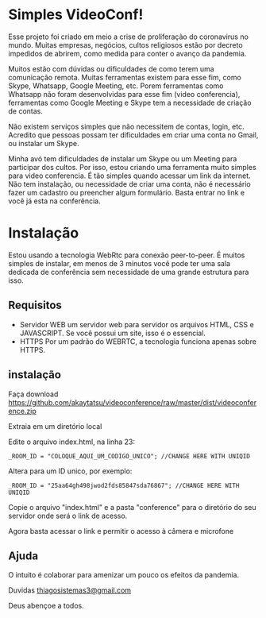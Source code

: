 # Simples VideoConf!

Esse projeto foi criado em meio a crise de proliferação do coronavirus no mundo. Muitas empresas, negócios, cultos religiosos estão por decreto impedidos de abrirem, como medida para conter o avanço da pandemia. 

Muitos estão com dúvidas ou dificuldades de como terem uma comunicação remota. Muitas ferramentas existem para esse fim, como Skype, Whatsapp, Google Meeting, etc. Porem ferramentas como Whatsapp não foram desenvolvidas para esse fim (video conferencia), ferramentas como Google Meeting e Skype tem a necessidade de criação de contas.

Não existem serviços simples que não necessitem de contas, login, etc. Acredito que pessoas possam ter dificuldades em criar uma conta no Gmail, ou instalar um Skype.

Minha avó tem dificuldades de instalar um Skype ou um Meeting para participar dos cultos. Por isso, estou criando uma ferramenta muito simples para video conferencia. É tão simples quando acessar um link da internet. Não tem instalação, ou necessidade de criar uma conta, não é necessário fazer um cadastro ou preencher algum formulário. Basta entrar no link e você já esta na conferência.


# Instalação

Estou usando a tecnologia WebRtc para conexão peer-to-peer. É muitos simples de instalar, em menos de 3 minutos você pode ter uma sala dedicada de conferência sem necessidade de uma grande estrutura para isso.

## Requisitos

 - Servidor WEB
 um servidor web para servidor os arquivos HTML, CSS e JAVASCRIPT. Se você possui um site, isso é o essencial.
 - HTTPS
 Por um padrão do WEBRTC, a tecnologia funciona apenas sobre HTTPS.

## instalação

Faça download https://github.com/akaytatsu/videoconference/raw/master/dist/videoconference.zip

Extraia em um diretório local

Edite o arquivo index.html, na linha 23:
```
_ROOM_ID = "COLOQUE_AQUI_UM_CODIGO_UNICO"; //CHANGE HERE WITH UNIQID
```
Altera para um ID unico, por exemplo:
```
_ROOM_ID = "25aa64gh498jwod2fds85847sda76867"; //CHANGE HERE WITH UNIQID
```
Copie o arquivo "index.html" e a pasta "conference" para o diretório do seu servidor onde será o link de acesso.

Agora basta acessar o link e permitir o acesso à câmera e microfone

## Ajuda

O intuito é colaborar para amenizar um pouco os efeitos da pandemia.

Duvidas thiagosistemas3@gmail.com

Deus abençoe a todos.